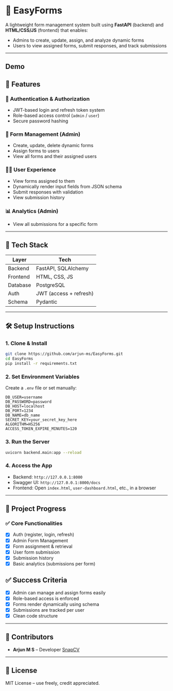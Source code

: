 # 📝 EasyForms

A lightweight form management system built using **FastAPI** (backend) and **HTML/CSS/JS** (frontend) that enables:

- Admins to create, update, assign, and analyze dynamic forms
- Users to view assigned forms, submit responses, and track submissions

---

## Demo

<insert your demo here> 

## 🚀 Features

### 🔐 Authentication & Authorization
- JWT-based login and refresh token system
- Role-based access control (`admin` / `user`)
- Secure password hashing

### 📄 Form Management (Admin)
- Create, update, delete dynamic forms
- Assign forms to users
- View all forms and their assigned users

### 🧑‍💼 User Experience
- View forms assigned to them
- Dynamically render input fields from JSON schema
- Submit responses with validation
- View submission history

### 📊 Analytics (Admin)
- View all submissions for a specific form

---

## 🧱 Tech Stack

| Layer       | Tech                   |
|-------------|------------------------|
| Backend     | FastAPI, SQLAlchemy    |
| Frontend    | HTML, CSS, JS          |
| Database    | PostgreSQL             |
| Auth        | JWT (access + refresh) |
| Schema      | Pydantic               |

---

## 🛠️ Setup Instructions

### 1. Clone & Install
```bash
git clone https://github.com/arjun-ms/EasyForms.git
cd EasyForms
pip install -r requirements.txt
```

### 2. Set Environment Variables
Create a `.env` file or set manually:
```env
DB_USER=username
DB_PASSWORD=password
DB_HOST=localhost
DB_PORT=1234
DB_NAME=db_name
SECRET_KEY=your_secret_key_here
ALGORITHM=HS256
ACCESS_TOKEN_EXPIRE_MINUTES=120
```

### 3. Run the Server
```bash
uvicorn backend.main:app --reload
```

### 4. Access the App
- Backend: `http://127.0.0.1:8000`
- Swagger UI: `http://127.0.0.1:8000/docs`
- Frontend: Open `index.html`, `user-dashboard.html`, etc., in a browser

---

## 📌 Project Progress

### ✅ Core Functionalities

- [x] Auth (register, login, refresh)
- [x] Admin Form Management
- [x] Form assignment & retrieval
- [x] User form submission
- [x] Submission history
- [x] Basic analytics (submissions per form)

## ✅ Success Criteria

- [x] Admin can manage and assign forms easily
- [x] Role-based access is enforced
- [x] Forms render dynamically using schema
- [x] Submissions are tracked per user
- [x] Clean code structure

---

## 📌 Contributors

- **Arjun M S** – Developer
  [SnapCV](https://arjun-ms.snapcv.me/)

---

## 📜 License

MIT License – use freely, credit appreciated.
